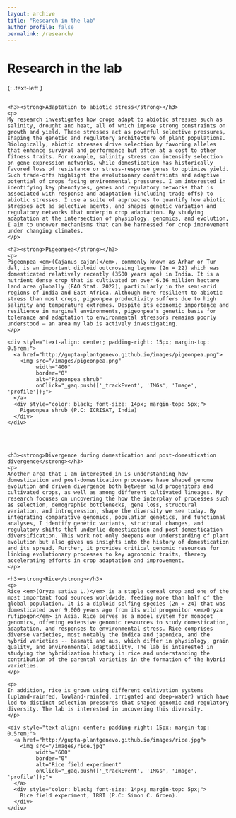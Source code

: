 ```yaml
---
layout: archive
title: "Research in the lab"
author_profile: false
permalink: /research/
---
```


# Research in the lab
{: .text-left }

<!-- two-column responsive layout -->
<div style="display: flex; gap: 2rem; align-items: flex-start; flex-wrap: wrap;">

  <!-- LEFT COLUMN -->
  <div style="flex: 1 1 320px; min-width: 300px;">

    <h3><strong>Adaptation to abiotic stress</strong></h3>
    <p>
    My research investigates how crops adapt to abiotic stresses such as salinity, drought and heat, all of which impose strong constraints on growth and yield. These stresses act as powerful selective pressures, shaping the genetic and regulatory architecture of plant populations. Biologically, abiotic stresses drive selection by favoring alleles that enhance survival and performance but often at a cost to other fitness traits. For example, salinity stress can intensify selection on gene expression networks, while domestication has historically favored loss of resistance or stress-response genes to optimize yield. Such trade-offs highlight the evolutionary constraints and adaptive potential of crops facing environmental pressures. I am interested in identifying key phenotypes, genes and regulatory networks that is associated with response and adaptation (including trade-offs) to abiotic stresses. I use a suite of approaches to quantify how abiotic stresses act as selective agents, and shapes genetic variation and regulatory networks that underpin crop adaptation. By studying adaptation at the intersection of physiology, genomics, and evolution, I aim to uncover mechanisms that can be harnessed for crop improvement under changing climates.
    </p>

    <h3><strong>Pigeonpea</strong></h3>
    <p>
    Pigeonpea <em>(Cajanus cajan)</em>, commonly known as Arhar or Tur dal, is an important diploid outcrossing legume (2n = 22) which was domesticated relatively recently (3500 years ago) in India. It is a nutrient dense crop that is cultivated on over 6.36 million hectare land area globally (FAO Stat. 2022), particularly in the semi-arid regions of India and East Africa. Although more resilient to abiotic stress than most crops, pigeonpea productivity suffers due to high salinity and temperature extremes. Despite its economic importance and resilience in marginal environments, pigeonpea's genetic basis for tolerance and adaptation to environmental stressors remains poorly understood — an area my lab is actively investigating.
    </p>

    <div style="text-align: center; padding-right: 15px; margin-top: 0.5rem;">
      <a href="http://gupta-plantgenevo.github.io/images/pigeonpea.png">
        <img src="/images/pigeonpea.png" 
             width="400" 
             border="0" 
             alt="Pigeonpea shrub"
             onClick="_gaq.push(['_trackEvent', 'IMGs', 'Image', 'profile']);">
      </a>
      <div style="color: black; font-size: 14px; margin-top: 5px;">
        Pigeonpea shrub (P.C: ICRISAT, India)
      </div>
    </div>

  </div> <!-- /left column -->


  <!-- RIGHT COLUMN -->
  <div style="flex: 1 1 320px; min-width: 300px;">

    <h3><strong>Divergence during domestication and post-domestication divergence</strong></h3>
    <p>
    Another area that I am interested in is understanding how domestication and post-domestication processes have shaped genome evolution and driven divergence both between wild progenitors and cultivated crops, as well as among different cultivated lineages. My research focuses on uncovering the how the interplay of processes such as selection, demographic bottlenecks, gene loss, structural variation, and introgression, shape the diversity we see today. By integrating comparative genomics, population genetics, and functional analyses, I identify genetic variants, structural changes, and regulatory shifts that underlie domestication and post-domestication diversification. This work not only deepens our understanding of plant evolution but also gives us insights into the history of domestication and its spread. Further, it provides critical genomic resources for linking evolutionary processes to key agronomic traits, thereby accelerating efforts in crop adaptation and improvement.
    </p>

    <h3><strong>Rice</strong></h3>
    <p>
    Rice <em>(Oryza sativa L.)</em> is a staple cereal crop and one of the most important food sources worldwide, feeding more than half of the global population. It is a diploid selfing species (2n = 24) that was domesticated over 9,000 years ago from its wild progenitor <em>Oryza rufipogon</em> in Asia. Rice serves as a model system for monocot genomics, offering extensive genomic resources to study domestication, adaptation, and responses to environmental stress. Rice comprises diverse varieties, most notably the indica and japonica, and the hybrid varieties -- basmati and aus, which differ in physiology, grain quality, and environmental adaptability. The lab is interested in studying the hybridization history in rice and understanding the contribution of the parental varieties in the formation of the hybrid varieties.
    </p>

    <p>
    In addition, rice is grown using different cultivation systems (upland-rainfed, lowland-rainfed, irrigated and deep-water) which have led to distinct selection pressures that shaped genomic and regulatory diversity. The lab is interested in uncovering this diversity.
    </p>

    <div style="text-align: center; padding-right: 15px; margin-top: 0.5rem;">
      <a href="http://gupta-plantgenevo.github.io/images/rice.jpg">
        <img src="/images/rice.jpg" 
             width="600" 
             border="0" 
             alt="Rice field experiment"
             onClick="_gaq.push(['_trackEvent', 'IMGs', 'Image', 'profile']);">
      </a>
      <div style="color: black; font-size: 14px; margin-top: 5px;">
        Rice field experiment, IRRI (P.C: Simon C. Groen).
      </div>
    </div>

  </div> <!-- /right column -->

</div> <!-- /flex container -->
